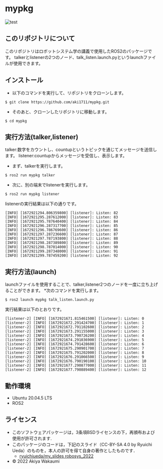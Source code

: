 # mypkg
![test](https://github.com/aki1711/mypkg/actions/workflows/test.yml/badge.svg)

## このリポジトリについて
このリポジトリはロボットシステム学の講義で使用したROS2のパッケージです。
talkerとlistenerの2つのノード、talk_listen.launch.pyというlaunchファイルが使用できます。

## インストール
* 以下のコマンドを実行して、リポジトリをクローンします。
```
$ git clone https://github.com/aki1711/mypkg.git
```

* そのあと、クローンしたリポジトリに移動します。
```
$ cd mypkg
```

## 実行方法(talker,listener)
talker:数字をカウントし、countupというトピックを通じてメッセージを送信します。
listener:countupからメッセージを受信し、表示します。
* まず、talkerを実行します。
```
$ ros2 run mypkg talker
```

* 次に、別の端末でlistenerを実行します。
```
$ ros2 run mypkg listener
```

listenerの実行結果は以下の通りです。
```
[INFO] [1672921294.806359800] [listener]: Listen: 82
[INFO] [1672921295.287612000] [listener]: Listen: 83
[INFO] [1672921295.787640400] [listener]: Listen: 84
[INFO] [1672921296.287317700] [listener]: Listen: 85
[INFO] [1672921296.786769600] [listener]: Listen: 86
[INFO] [1672921297.287236600] [listener]: Listen: 87
[INFO] [1672921297.787193800] [listener]: Listen: 88
[INFO] [1672921298.287389800] [listener]: Listen: 89
[INFO] [1672921298.787014000] [listener]: Listen: 90
[INFO] [1672921299.287348000] [listener]: Listen: 91
[INFO] [1672921299.787459200] [listener]: Listen: 92
```

## 実行方法(launch)
launchファイルを使用することで、talker,listener2つのノードを一度に立ち上げることができます。
*次のコマンドを実行します。
```
$ ros2 launch mypkg talk_listen.launch.py
```
実行結果は以下のとおりです。
```
[listener-2] [INFO] [1672921671.815461500] [listener]: Listen: 0
[listener-2] [INFO] [1672921672.291424700] [listener]: Listen: 1
[listener-2] [INFO] [1672921672.791102600] [listener]: Listen: 2
[listener-2] [INFO] [1672921673.291155000] [listener]: Listen: 3
[listener-2] [INFO] [1672921673.790726200] [listener]: Listen: 4
[listener-2] [INFO] [1672921674.291036900] [listener]: Listen: 5
[listener-2] [INFO] [1672921674.791428600] [listener]: Listen: 6
[listener-2] [INFO] [1672921675.290901700] [listener]: Listen: 7
[listener-2] [INFO] [1672921675.791202000] [listener]: Listen: 8
[listener-2] [INFO] [1672921676.291066500] [listener]: Listen: 9
[listener-2] [INFO] [1672921676.790190100] [listener]: Listen: 10
[listener-2] [INFO] [1672921677.290877000] [listener]: Listen: 11
[listener-2] [INFO] [1672921677.790889400] [listener]: Listen: 12
```
## 動作環境
* Ubuntu 20.04.5 LTS
* ROS2

## ライセンス
* このソフトウェアパッケージは，3条項BSDライセンスの下，再頒布および使用が許可されます.
* このパッケージのコードは，下記のスライド（CC-BY-SA 4.0 by Ryuichi Ueda）のものを，本人の許可を得て自身の著作としたものです．
    * [ryuichiueda/my_slides robosys_2022](https://github.com/ryuichiueda/my_slides/tree/master/robosys_2022)
* © 2022 Akiya Wakaumi
